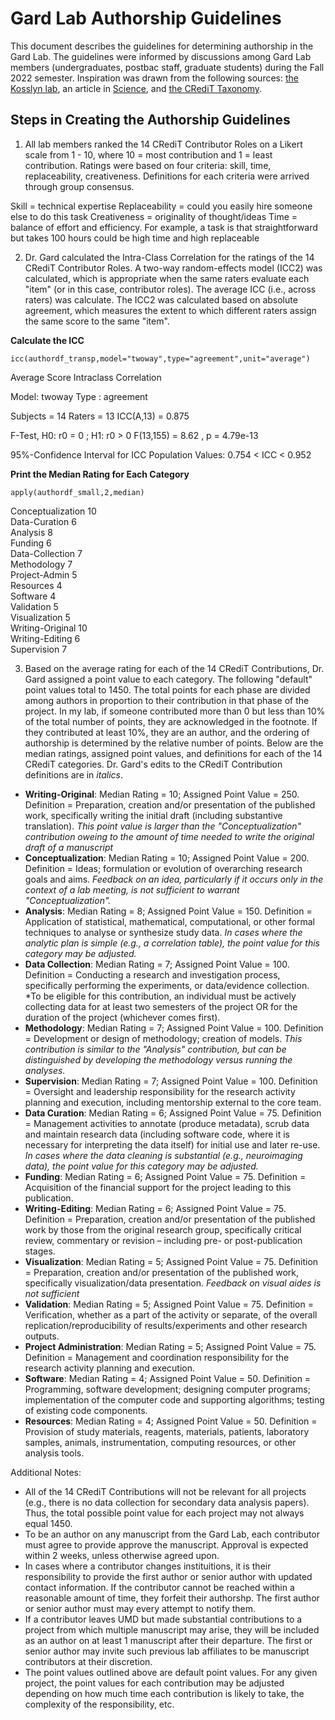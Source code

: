# Gard Lab Authorship Guidelines

This document describes the guidelines for determining authorship in the Gard Lab. The guidelines were informed by discussions among Gard Lab members (undergraduates, postbac staff, graduate students) during the Fall 2022 semester. Inspiration was drawn from the following sources: [the Kosslyn lab](https://kosslynlab.fas.harvard.edu/files/kosslynlab/files/authorship_criteria_nov02.pdf), an article in [Science](https://www.science.org/content/article/how-navigate-authorship-scientific-manuscripts), and [the CRediT Taxonomy](https://credit.niso.org/). 

## Steps in Creating the Authorship Guidelines

1. All lab members ranked the 14 CRediT Contributor Roles on a Likert scale from 1 - 10, where 10 = most contribution and 1 = least contribution. Ratings were based on four criteria: skill, time, replaceability, creativeness. Definitions for each criteria were arrived through group consensus.

Skill = technical expertise
Replaceability = could you easily hire someone else to do this task
Creativeness = originality of thought/ideas
Time = balance of effort and efficiency. For example, a task is that straightforward but takes 100 hours could be high time and high replaceable

2. Dr. Gard calculated the Intra-Class Correlation for the ratings of the 14 CRediT Contributor Roles. A two-way random-effects model (ICC2) was calculated, which is appropriate when the same raters evaluate each "item" (or in this case, contributor roles). The average ICC (i.e., across raters) was calculate. The ICC2 was calculated based on absolute agreement, which measures the extent to which different raters assign the same score to the same "item". 

**Calculate the ICC**
```
icc(authordf_transp,model="twoway",type="agreement",unit="average")
```
 Average Score Intraclass Correlation

   Model: twoway 
   Type : agreement 

   Subjects = 14 
     Raters = 13 
  ICC(A,13) = 0.875

 F-Test, H0: r0 = 0 ; H1: r0 > 0 
  F(13,155) = 8.62 , p = 4.79e-13 

 95%-Confidence Interval for ICC Population Values:
  0.754 < ICC < 0.952

**Print the Median Rating for Each Category**
```
apply(authordf_small,2,median)
```
Conceptualization  10      
Data-Curation      6   
Analysis           8           
Funding            6  
Data-Collection    7         
Methodology        7  
Project-Admin      5           
Resources          4   
Software           4  
Validation         5   
Visualization      5  
Writing-Original   10   
Writing-Editing    6         
Supervision        7   

3. Based on the average rating for each of the 14 CRediT Contributions, Dr. Gard assigned a point value to each category. The following "default" point values total to 1450. The total points for each phase are divided among authors in proportion to their contribution in that phase of the project. In my lab, if someone contributed more than 0 but less than 10% of the total number of points, they are acknowledged in the footnote. If they contributed at least 10%, they are an author, and the ordering of authorship is determined by the relative number of points. Below are the median ratings, assigned point values, and definitions for each of the 14 CRediT categories. Dr. Gard's edits to the CRediT Contribution definitions are in *italics*. 

* **Writing-Original**: Median Rating = 10; Assigned Point Value = 250. Definition = Preparation, creation and/or presentation of the published work, specifically writing the initial draft (including substantive translation). *This point value is larger than the "Conceptualization" contribution oweing to the amount of time needed to write the original draft of a manuscript*
* **Conceptualization**: Median Rating = 10; Assigned Point Value = 200. Definition = Ideas; formulation or evolution of overarching research goals and aims. *Feedback on an idea, particularly if it occurs only in the context of a lab meeting, is not sufficient to warrant "Conceptualization".*
* **Analysis**: Median Rating = 8; Assigned Point Value = 150. Definition = Application of statistical, mathematical, computational, or other formal techniques to analyse or synthesize study data. *In cases where the analytic plan is simple (e.g., a correlation table), the point value for this category may be adjusted.*
* **Data Collection**: Median Rating = 7; Assigned Point Value = 100. Definition = Conducting a research and investigation process, specifically performing the experiments, or data/evidence collection. *To be eligible for this contribution, an individual must be actively collecting data for at least two semesters of the project OR for the duration of the project (whichever comes first). 
* **Methodology**: Median Rating = 7; Assigned Point Value = 100. Definition = Development or design of methodology; creation of models. *This contribution is similar to the "Analysis" contribution, but can be distinguished by developing the methodology versus running the analyses.*  
* **Supervision**: Median Rating = 7; Assigned Point Value = 100. Definition = Oversight and leadership responsibility for the research activity planning and execution, including mentorship external to the core team.
* **Data Curation**: Median Rating = 6; Assigned Point Value = 75. Definition = Management activities to annotate (produce metadata), scrub data and maintain research data (including software code, where it is necessary for interpreting the data itself) for initial use and later re-use. *In cases where the data cleaning is substantial (e.g., neuroimaging data), the point value for this category may be adjusted.*
* **Funding**: Median Rating = 6; Assigned Point Value = 75. Definition = Acquisition of the financial support for the project leading to this publication.
* **Writing-Editing**: Median Rating = 6; Assigned Point Value = 75. Definition = Preparation, creation and/or presentation of the published work by those from the original research group, specifically critical review, commentary or revision – including pre- or post-publication stages.
* **Visualization**: Median Rating = 5; Assigned Point Value = 75. Definition = Preparation, creation and/or presentation of the published work, specifically visualization/data presentation. *Feedback on visual aides is not sufficient*
* **Validation**: Median Rating = 5; Assigned Point Value = 75. Definition = Verification, whether as a part of the activity or separate, of the overall replication/reproducibility of results/experiments and other research outputs.
* **Project Administration**: Median Rating = 5; Assigned Point Value = 75. Definition = Management and coordination responsibility for the research activity planning and execution.
* **Software**: Median Rating = 4; Assigned Point Value = 50. Definition = Programming, software development; designing computer programs; implementation of the computer code and supporting algorithms; testing of existing code components.
* **Resources**: Median Rating = 4; Assigned Point Value = 50. Definition = Provision of study materials, reagents, materials, patients, laboratory samples, animals, instrumentation, computing resources, or other analysis tools.

Additional Notes:
* All of the 14 CRediT Contributions will not be relevant for all projects (e.g., there is no data collection for secondary data analysis papers). Thus, the total possible point value for each project may not always equal 1450.
* To be an author on any manuscript from the Gard Lab, each contributor must agree to provide approve the manuscript. Approval is expected within 2 weeks, unless otherwise agreed upon. 
* In cases where a contributor changes instituitions, it is their responsibility to provide the first author or senior author with updated contact information. If the contributor cannot be reached within a reasonable amount of time, they forfeit their authorshp. The first author or senior author must may every attempt to notify them.
* If a contributor leaves UMD but made substantial contributions to a project from which multiple manuscript may arise, they will be included as an author on at least 1 manuscript after their departure. The first or senior author may invite such previous lab affiliates to be manuscript contributors at their discretion. 
* The point values outlined above are default point values. For any given project, the point values for each contribution may be adjusted depending on how much time each contribution is likely to take, the complexity of the responsibility, etc.


